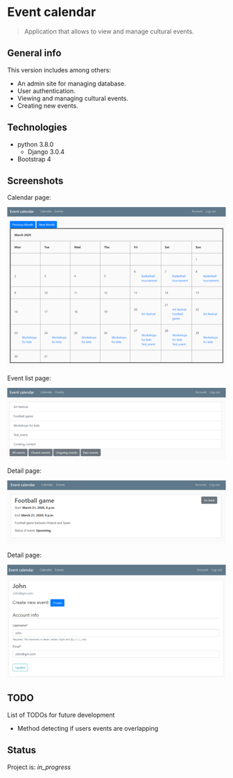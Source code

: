 # Event calendar
> Application that allows to view and manage cultural events.

## General info
This version includes among others:
* An admin site for managing database.
* User authentication.
* Viewing and managing cultural events.
* Creating new events.

## Technologies
* python 3.8.0
	* Django 3.0.4
* Bootstrap 4

## Screenshots
Calendar page:

![calendar](/img/calendar.PNG)

Event list page:

![events](/img/events.PNG)

Detail page:

![detail](/img/detail.PNG)

Detail page:

![account](/img/account.PNG)

## TODO
List of TODOs for future development
* Method detecting if users events are overlapping

## Status
Project is: _in_progress_


